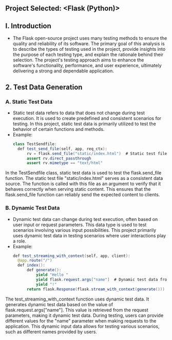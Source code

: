 ## Project Selected: <Flask (Python)>

## I. Introduction
- The Flask open-source project uses many testing methods to ensure the quality and reliability of its software. The primary goal of this analysis is to describe the types of testing used in the project, provide insights into the purpose of each testing type, and explain the rationale behind their selection. The project's testing approach aims to enhance the software's functionality, performance, and user experience, ultimately delivering a strong and dependable application.

## 2. Test Data Generation
### A. Static Test Data
- Static test data refers to data that does not change during test execution. It is used to create predefined and consistent scenarios for testing. In this project, static test data is primarily utilized to test the behavior of certain functions and methods. 
- Example:
  ```Java
  class TestSendfile:
    def test_send_file(self, app, req_ctx):
        rv = flask.send_file("static/index.html")  # Static test file
        assert rv.direct_passthrough
        assert rv.mimetype == "text/html"
  ```
In the TestSendfile class, static test data is used to test the flask.send_file function. The static test file "static/index.html" serves as a consistent data source. The function is called with this file as an argument to verify that it behaves correctly when serving static content. This ensures that the flask.send_file function can reliably send the expected content to clients.
### B. Dynamic Test Data
- Dynamic test data can change during test execution, often based on user input or request parameters. This data type is used to test scenarios involving various input possibilities. This project primarily uses dynamic test data in testing scenarios where user interactions play a role.
- Example:
  ```Java
  def test_streaming_with_context(self, app, client):
    @app.route("/")
    def index():
        def generate():
            yield "Hello "
            yield flask.request.args["name"]  # Dynamic test data from the request
            yield "!"
        return flask.Response(flask.stream_with_context(generate()))
  ```
The test_streaming_with_context function uses dynamic test data. It generates dynamic test data based on the value of flask.request.args["name"]. This value is retrieved from the request parameters, making it dynamic test data. During testing, users can provide different values for the "name" parameter when making requests to the application. This dynamic input data allows for testing various scenarios, such as different names provided by users. 

